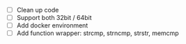 - [ ] Clean up code
- [ ] Support both 32bit / 64bit
- [ ] Add docker environment
- [ ] Add function wrapper: strcmp, strncmp, strstr, memcmp

